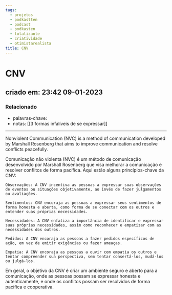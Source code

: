 ```yaml
---
tags:
  - projetos
  - podkastten
  - podcast
  - podkasten
  - totalizante
  - criatividade
  - otimistarealista
title: CNV
---
```

# CNV
## criado em: 23:42 09-01-2023

### Relacionado
- palavras-chave: 
- notas: [[3 formas infalíveis de se expressar]]
---
Nonviolent Communication (NVC) is a method of communication developed by Marshall Rosenberg that aims to improve communication and resolve conflicts peacefully. 

Comunicação não violenta (NVC) é um método de comunicação desenvolvido por Marshall Rosenberg que visa melhorar a comunicação e resolver conflitos de forma pacífica. Aqui estão alguns princípios-chave da CNV:

    Observações: A CNV incentiva as pessoas a expressar suas observações de eventos ou situações objetivamente, ao invés de fazer julgamentos ou avaliações.

    Sentimentos: CNV encoraja as pessoas a expressar seus sentimentos de forma honesta e aberta, como forma de se conectar com os outros e entender suas próprias necessidades.

    Necessidades: A CNV enfatiza a importância de identificar e expressar suas próprias necessidades, assim como reconhecer e empatizar com as necessidades dos outros.

    Pedidos: A CNV encoraja as pessoas a fazer pedidos específicos de ação, em vez de emitir exigências ou fazer ameaças.

    Empatia: A CNV encoraja as pessoas a ouvir com empatia os outros e tentar compreender sua perspectiva, sem tentar consertá-los, mudá-los ou julgá-los.

Em geral, o objetivo da CNV é criar um ambiente seguro e aberto para a comunicação, onde as pessoas possam se expressar honesta e autenticamente, e onde os conflitos possam ser resolvidos de forma pacífica e cooperativa.
